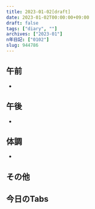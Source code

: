 ```yaml
---
title: 2023-01-02[draft]
date: 2023-01-02T00:00:00+09:00
draft: false
tags: ["diary", ""]
archives: ["2023-01"]
n年日記: ["0102"]
slug: 944786
---
```

## 午前
- 
## 午後
- 
## 体調
- 
## その他
## 今日のTabs